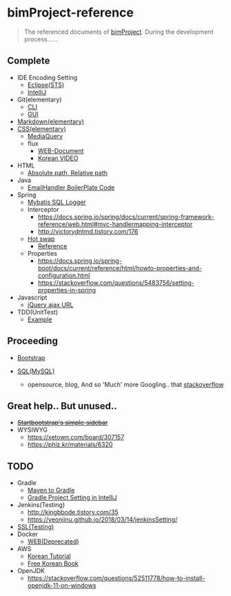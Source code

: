 # bimProject-reference

> The referenced documents of [bimProject](https://github.com/liante0904/bimProject). During the development process......
## Complete
- IDE Encoding Setting
    - [Eclipse(STS)](https://liante0904.tistory.com/108)
    - [IntelliJ](http://subcase.net/2017/02/%EC%9D%B8%ED%85%94%EB%A6%AC%EC%A0%9C%EC%9D%B4-%ED%95%9C%EA%B8%80-%EC%84%A4%EC%A0%95/)
- Git(elementary)
    - [CLI](https://liante0904.tistory.com/159?category=745334)
    - [GUI](https://liante0904.tistory.com/165?category=745334)
- [Markdown(elementary)](https://gist.github.com/ihoneymon/652be052a0727ad59601)
- [CSS(elementary)](https://opentutorials.org/course/2418/13517)
    - [MediaQuery](https://opentutorials.org/course/2418/13517)
    - flux
        - [WEB-Document](https://www.vobour.com/1-flexbox-%EC%9D%B4%ED%95%B4-%EB%8B%B9%EC%8B%A0%EC%9D%B4-%EC%95%8C%EC%95%84%EC%95%BC-%ED%95%A0-%EB%AA%A8%EB%93%A0-%EA%B2%83-understa)
        - [Korean VIDEO](https://opentutorials.org/course/2418/13526)
- HTML
    - [Absolute path, Relative path](https://m.blog.naver.com/hyejungs88/220341143711)
- Java
    - [EmailHandler BoilerPlate Code](https://shj7242.github.io/2017/12/04/Spring28/)
- Spring 
    - [Mybatis SQL Logger](https://liante0904.tistory.com/130)
    - Interceptor
        - <https://docs.spring.io/spring/docs/current/spring-framework-reference/web.html#mvc-handlermapping-interceptor>
        - <http://victorydntmd.tistory.com/176>
    - [Hot swap](https://liante0904.tistory.com/192)
        - [Reference](http://hmjkor.tistory.com/438)
    - Properties 
        - <https://docs.spring.io/spring-boot/docs/current/reference/html/howto-properties-and-configuration.html>
        - <https://stackoverflow.com/questions/5483756/setting-properties-in-spring>
- Javascript
    - [jQuery ajax URL](https://stackoverflow.com/questions/24627075/jquery-ajax-url-path-issue)
- TDD(UnitTest)
    - [Example](https://jdm.kr/blog/165)
## Proceeding
 - [Bootstrap](https://getbootstrap.com/)
  
 - [SQL(MySQL)](https://dev.mysql.com/doc/refman/5.7/en/)
    - opensource, blog, And so 'Much' more Googling.. that [stackoverflow](https://stackoverflow.com/questions/)

## Great help.. But unused..
 - [~~Startbootstrap's simple-sidebar~~](https://startbootstrap.com/template-overviews/simple-sidebar/)
 - WYSIWYG
     - <https://xetown.com/board/307157>
     - <https://phiz.kr/materials/6320>
## TODO
- Gradle
    - [Maven to Gradle](http://www.rationaljava.com/2016/02/moving-from-maven-to-gradle-in-under-5.html)
    - [Gradle Project Setting in IntelliJ]()
- Jenkins(Testing)
    - <http://kingbbode.tistory.com/35>
    - <https://yeonjinu.github.io/2018/03/14/jenkinsSetting/>
- [SSL(Testing)](https://dzone.com/articles/setting-ssl-tomcat-5-minutes)
- Docker
    - [WEB(Deprecated)](https://subicura.com/2017/01/19/docker-guide-for-beginners-2.html)
- AWS
    - [Korean Tutorial](https://opentutorials.org/module/3814)
    - [Free Korean Book](https://www.clien.net/service/board/lecture/6681905)
- OpenJDK
    - <https://stackoverflow.com/questions/52511778/how-to-install-openjdk-11-on-windows>
